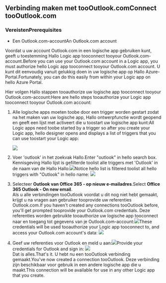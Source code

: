 ## <a name="connect-toooutlookcom"></a><span data-ttu-id="a42ec-101">Verbinding maken met tooOutlook.com</span><span class="sxs-lookup"><span data-stu-id="a42ec-101">Connect tooOutlook.com</span></span>
### <a name="prerequisites"></a><span data-ttu-id="a42ec-102">Vereisten</span><span class="sxs-lookup"><span data-stu-id="a42ec-102">Prerequisites</span></span>
* <span data-ttu-id="a42ec-103">Een Outlook.com-account</span><span class="sxs-lookup"><span data-stu-id="a42ec-103">An Outlook.com account</span></span>

<span data-ttu-id="a42ec-104">Voordat u uw account Outlook.com in een logische app gebruiken kunt, geeft u toestemming Hallo Logic app tooconnect tooyour Outlook.com-account.</span><span class="sxs-lookup"><span data-stu-id="a42ec-104">Before you can use your Outlook.com account in a Logic app, you must authorize hello Logic app tooconnect tooyour Outlook.com account.</span></span> <span data-ttu-id="a42ec-105">U kunt dit eenvoudig vanuit gelukkig doen in uw logische app op Hallo Azure-Portal.</span><span class="sxs-lookup"><span data-stu-id="a42ec-105">Fortunately, you can do this easily from within your Logic app on hello Azure Portal.</span></span> 

<span data-ttu-id="a42ec-106">Hier volgen Hallo stappen tooauthorize uw logische app tooconnect tooyour Outlook.com-account:</span><span class="sxs-lookup"><span data-stu-id="a42ec-106">Here are hello steps tooauthorize your Logic app tooconnect tooyour Outlook.com account:</span></span>

1. <span data-ttu-id="a42ec-107">Alle logische apps moeten toobe door een trigger worden gestart zodat na het maken van uw logische app, Hallo ontwerpfunctie wordt geopend en geeft een lijst met activeert die u toostart uw logische app kunt:</span><span class="sxs-lookup"><span data-stu-id="a42ec-107">All Logic apps need toobe started by a trigger so after you create your Logic app, hello designer opens and displays a list of triggers that you can use toostart your Logic app:</span></span>
   
   ![](./media/connectors-create-api-outlook/office365-outlook-0.png)
2. <span data-ttu-id="a42ec-108">Voer 'outlook' in het zoekvak Hallo.</span><span class="sxs-lookup"><span data-stu-id="a42ec-108">Enter "outlook" in hello search box.</span></span> <span data-ttu-id="a42ec-109">Kennisgeving Hallo lijst is gefilterde toolist alle triggers met 'Outlook' in de naam van de Hallo Hallo:![](./media/connectors-create-api-outlook/office365-outlook-0-5.png)</span><span class="sxs-lookup"><span data-stu-id="a42ec-109">Notice hello list is filtered toolist all hello triggers with "Outlook" in hello name: ![](./media/connectors-create-api-outlook/office365-outlook-0-5.png)</span></span>
3. <span data-ttu-id="a42ec-110">Selecteer **Outlook van Office 365 - op nieuw e-mailadres**.</span><span class="sxs-lookup"><span data-stu-id="a42ec-110">Select **Office 365 Outlook - On new email**.</span></span>   
   <span data-ttu-id="a42ec-111">Als u alle verbindingen tooOutlook voordat u dit nog niet hebt gemaakt, krijgt u na vragen aan gebruiker tooprovide uw referenties Outlook.com.</span><span class="sxs-lookup"><span data-stu-id="a42ec-111">If you haven't created any connections tooOutlook before, you'll get prompted tooprovide your Outlook.com credentials.</span></span> <span data-ttu-id="a42ec-112">Deze referenties worden gebruikte tooauthorize uw logische app tooconnect naar en toegang tot gegevens van je Outlook.com-account:![](./media/connectors-create-api-outlook/office365-outlook-1.png)</span><span class="sxs-lookup"><span data-stu-id="a42ec-112">These credentials will be used tooauthorize your Logic app tooconnect to, and access your Outlook.com account's data: ![](./media/connectors-create-api-outlook/office365-outlook-1.png)</span></span>
4. <span data-ttu-id="a42ec-113">Geef uw referenties voor Outlook en meld u aan:![](./media/connectors-create-api-outlook/office365-outlook-2.png)</span><span class="sxs-lookup"><span data-stu-id="a42ec-113">Provide your credentials for Outlook and sign in: ![](./media/connectors-create-api-outlook/office365-outlook-2.png)</span></span>  
   <span data-ttu-id="a42ec-114">Dat is alles.</span><span class="sxs-lookup"><span data-stu-id="a42ec-114">That's it.</span></span> <span data-ttu-id="a42ec-115">U hebt nu een tooOutlook verbinding gemaakt.</span><span class="sxs-lookup"><span data-stu-id="a42ec-115">You've now created a connection tooOutlook.</span></span> <span data-ttu-id="a42ec-116">Deze verbinding zijn beschikbaar voor gebruik in een andere logische app die u maakt.</span><span class="sxs-lookup"><span data-stu-id="a42ec-116">This connection will be available for use in any other Logic app that you create.</span></span>

